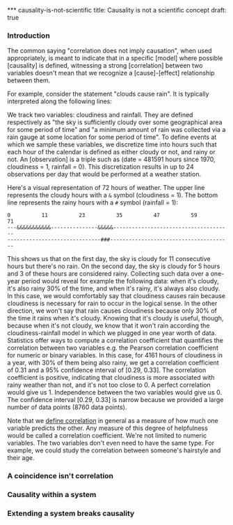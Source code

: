 <!--
Intent: denounce misuses of the remark "correlation does not equal
causation" and other myths surrounding causality.

Document type: clarification
Prerequisites: none
See also:
-->

*** causality-is-not-scientific
title: Causality is not a scientific concept
draft: true

### Introduction

The common saying "correlation does not imply causation", when used
appropriately, is meant to indicate that in a specific [model] where
possible [causality] is defined, witnessing a strong [correlation]
between two variables doesn't mean that we recognize a
[cause]-[effect] relationship between them.

For example, consider the statement "clouds cause rain". It is
typically interpreted along the following lines:

We track two variables: cloudiness and rainfall. They are
defined respectively as "the sky is sufficiently cloudy
over some geographical area for some period of time" and "a minimum
amount of rain was collected via a rain gauge at some location for
some period of time". To define events at which we sample these
variables, we discretize time into hours such that each hour
of the calendar is defined as either cloudy or not, and rainy or
not. An [observation] is a triple such as (date = 481591 hours since 1970,
cloudiness = 1, rainfall = 0). This discretization results in up to 24
observations per day that would be performed at a weather station.

Here's a visual representation of 72 hours of weather. The upper line
represents the cloudy hours with a `&` symbol (cloudiness = 1).
The bottom line represents the rainy hours with a `#` symbol (rainfall
= 1):

```
0          11          23          35          47          59          71
---&&&&&&&&&&&---------------&&&&&--------------------------------------
------------------------------###---------------------------------------
```

This shows us that on the first day, the sky is cloudy for 11
consecutive hours but there's no rain. On the second day, the sky is
cloudy for 5 hours and 3 of these hours are considered
rainy. Collecting such data over a one-year period would reveal for
example the following data: when it's cloudy, it's also rainy 30% of
the time, and when it's rainy, it's always also cloudy.
In this case, we would comfortably say that cloudiness causes
rain because cloudiness is necessary for rain to occur in the logical
sense. In the other direction, we won't say that rain causes
cloudiness because only 30% of the time it rains when it's
cloudy. Knowing that it's cloudy is useful, though, because when it's
not cloudy, we know that it won't rain according the
cloudiness-rainfall model in which we plugged in one year worth of
data. Statistics offer ways to compute a correlation coefficient that
quantifies the correlation between two variables e.g. the Pearson
correlation coefficient for numeric or binary variables. In this case,
for 4161 hours of cloudiness in a year, with 30% of them being also
rainy, we get a correlation coefficient of 0.31 and a 95% confidence
interval of [0.29, 0.33]. The correlation coefficient is positive,
indicating that cloudiness is more associated with rainy weather than
not, and it's not too close to 0. A perfect correlation would give us 1.
Independence between the two variables would give us 0.
The confidence interval [0.29, 0.33] is narrow because we provided
a large number of data points (8760 data points).

Note that we [define correlation](correlation) in general as a measure
of how much one variable predicts the other. Any measure of
this degree of helpfulness would be called a correlation
coefficient. We're not limited to numeric variables. The two variables
don't even need to have the same type. For example, we could study the
correlation between someone's hairstyle and their age.

### A coincidence isn't correlation

### Causality within a system

### Extending a system breaks causality
